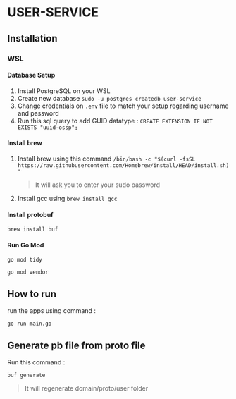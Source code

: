 # USER-SERVICE

## Installation

### WSL
#### **Database Setup**
1. Install PostgreSQL on your WSL
2. Create new database `sudo -u postgres createdb user-service`
3. Change credentials on `.env` file to match your setup regarding username and password
4. Run this sql query to add GUID datatype : `CREATE EXTENSION IF NOT EXISTS "uuid-ossp";`


#### **Install brew**

1. Install brew using this command `/bin/bash -c "$(curl -fsSL https://raw.githubusercontent.com/Homebrew/install/HEAD/install.sh)"`
    
    >It will ask you to enter your sudo password  
 
2. Install gcc using `brew install gcc`

#### **Install protobuf**

`brew install buf`

#### **Run Go Mod** 

`go mod tidy`

`go mod vendor`

## How to run
run the apps using command : 

`go run main.go`

## Generate pb file from proto file
Run this command :


`buf generate`

  >It will regenerate domain/proto/user folder
